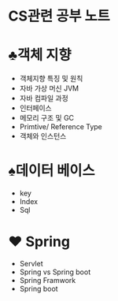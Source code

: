 # CS관련 공부 노트

# ♣️객체 지향

- 객체지향 특징 및 원칙
- 자바 가상 머신 JVM
- 자바 컴파일 과정
- 인터페이스
- 메모리 구조 및 GC
- Primtive/ Reference Type
- 객체와 인스턴스

# ♠️데이터 베이스

- key
- Index
- Sql

# ❤️ Spring

- Servlet
- Spring vs Spring boot
- Spring Framwork
- Spring boot